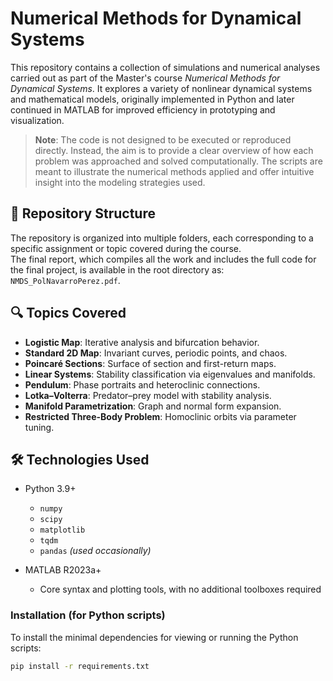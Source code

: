 # Numerical Methods for Dynamical Systems

This repository contains a collection of simulations and numerical analyses carried out as part of the Master's course *Numerical Methods for Dynamical Systems*. It explores a variety of nonlinear dynamical systems and mathematical models, originally implemented in Python and later continued in MATLAB for improved efficiency in prototyping and visualization.

> **Note**: The code is not designed to be executed or reproduced directly. Instead, the aim is to provide a clear overview of how each problem was approached and solved computationally. The scripts are meant to illustrate the numerical methods applied and offer intuitive insight into the modeling strategies used.
>

## 📁 Repository Structure

The repository is organized into multiple folders, each corresponding to a specific assignment or topic covered during the course.  
The final report, which compiles all the work and includes the full code for the final project, is available in the root directory as: `NMDS_PolNavarroPerez.pdf`.


## 🔍 Topics Covered

- **Logistic Map**: Iterative analysis and bifurcation behavior.
- **Standard 2D Map**: Invariant curves, periodic points, and chaos.
- **Poincaré Sections**: Surface of section and first-return maps.
- **Linear Systems**: Stability classification via eigenvalues and manifolds.
- **Pendulum**: Phase portraits and heteroclinic connections.
- **Lotka–Volterra**: Predator–prey model with stability analysis.
- **Manifold Parametrization**: Graph and normal form expansion.
- **Restricted Three-Body Problem**: Homoclinic orbits via parameter tuning.

## 🛠 Technologies Used

- Python 3.9+  
  - `numpy`  
  - `scipy`  
  - `matplotlib`  
  - `tqdm`  
  - `pandas` *(used occasionally)*

- MATLAB R2023a+  
  - Core syntax and plotting tools, with no additional toolboxes required

### Installation (for Python scripts)

To install the minimal dependencies for viewing or running the Python scripts:

```bash
pip install -r requirements.txt


